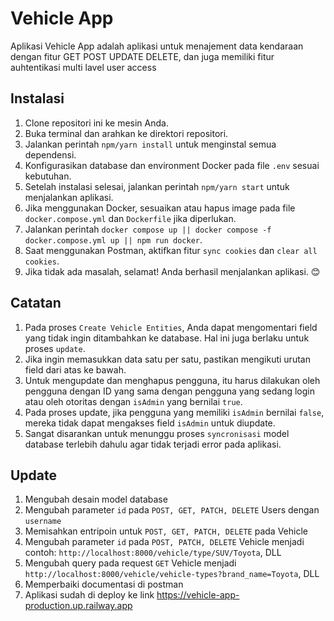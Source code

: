 # Vehicle App

Aplikasi Vehicle App adalah aplikasi untuk menajement data kendaraan dengan fitur GET POST UPDATE DELETE, dan juga memiliki fitur auhtentikasi multi lavel user access

## Instalasi

1. Clone repositori ini ke mesin Anda.
2. Buka terminal dan arahkan ke direktori repositori.
3. Jalankan perintah `npm/yarn install` untuk menginstal semua dependensi.
4. Konfigurasikan database dan environment Docker pada file `.env` sesuai kebutuhan.
5. Setelah instalasi selesai, jalankan perintah `npm/yarn start` untuk menjalankan aplikasi.
6. Jika menggunakan Docker, sesuaikan atau hapus image pada file `docker.compose.yml` dan `Dockerfile` jika diperlukan.
7. Jalankan perintah `docker compose up || docker compose -f docker.compose.yml up || npm run docker`.
8. Saat menggunakan Postman, aktifkan fitur `sync cookies` dan `clear all cookies`.
9. Jika tidak ada masalah, selamat! Anda berhasil menjalankan aplikasi. 😊

## Catatan
1. Pada proses `Create Vehicle Entities`, Anda dapat mengomentari field yang tidak ingin ditambahkan ke database. Hal ini juga berlaku untuk proses `update`.
2. Jika ingin memasukkan data satu per satu, pastikan mengikuti urutan field dari atas ke bawah.
3. Untuk mengupdate dan menghapus pengguna, itu harus dilakukan oleh pengguna dengan ID yang sama dengan pengguna yang sedang login atau oleh otoritas dengan `isAdmin` yang bernilai `true`.
4. Pada proses update, jika pengguna yang memiliki `isAdmin` bernilai `false`, mereka tidak dapat mengakses field `isAdmin` untuk diupdate.
5. Sangat disarankan untuk menunggu proses `syncronisasi` model database terlebih dahulu agar tidak terjadi error pada aplikasi.

## Update
1. Mengubah desain model database 
2. Mengubah parameter `id` pada `POST, GET, PATCH, DELETE` Users dengan `username`
3. Memisahkan entripoin untuk `POST, GET, PATCH, DELETE` pada Vehicle
4. Mengubah parameter `id` pada `POST, PATCH, DELETE` Vehicle menjadi contoh: `http://localhost:8000/vehicle/type/SUV/Toyota`, DLL
5. Mengubah query pada request `GET` Vehicle menjadi `http://localhost:8000/vehicle/vehicle-types?brand_name=Toyota`, DLL
6. Memperbaiki documentasi di postman
7. Aplikasi sudah di deploy ke link https://vehicle-app-production.up.railway.app
